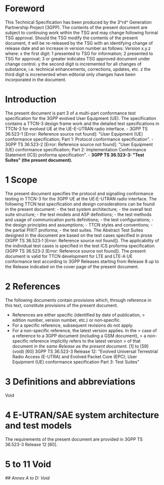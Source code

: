 # Foreword
This Technical Specification has been produced by the 3^rd^ Generation
Partnership Project (3GPP).
The contents of the present document are subject to continuing work within the
TSG and may change following formal TSG approval. Should the TSG modify the
contents of the present document, it will be re-released by the TSG with an
identifying change of release date and an increase in version number as
follows:
Version x.y.z
where:
x the first digit:
1 presented to TSG for information;
2 presented to TSG for approval;
3 or greater indicates TSG approved document under change control.
y the second digit is incremented for all changes of substance, i.e. technical
enhancements, corrections, updates, etc.
z the third digit is incremented when editorial only changes have been
incorporated in the document.
# Introduction
The present document is part 3 of a multi-part conformance test specification
for the 3GPP evolved User Equipment (UE). The specification contains a TTCN-3
design frame work and the detailed test specifications in TTCN-3 for evolved
UE at the UE-E-UTRAN radio interface.
\- 3GPP TS 36.523-1 [Error: Reference source not found]: \"User Equipment (UE)
conformance specification; Part 1: Protocol conformance specification\".
\- 3GPP TS 36.523-2 [Error: Reference source not found]: \"User Equipment (UE)
conformance specification; Part 2: Implementation Conformance Statement (ICS)
proforma specification\".
\- **3GPP TS 36.523-3: \"Test Suites\" (the present document).**
# 1 Scope
The present document specifies the protocol and signalling conformance testing
in TTCN-3 for the 3GPP UE at the UE‑E-UTRAN radio interface.
The following TTCN test specification and design considerations can be found
in the present document:
\- the test system architecture;
\- the overall test suite structure;
\- the test models and ASP definitions;
\- the test methods and usage of communication ports definitions;
\- the test configurations;
\- the design principles and assumptions;
\- TTCN styles and conventions;
\- the partial PIXIT proforma;
\- the test suites.
The Abstract Test Suites designed in the document are based on the test cases
specified in prose (3GPP TS 36.523‑1 [Error: Reference source not found]). The
applicability of the individual test cases is specified in the test ICS
proforma specification (3GPP TS 36.523‑2 [Error: Reference source not found]).
The present document is valid for TTCN development for LTE and LTE-A UE
conformance test according to 3GPP Releases starting from Release 8 up to the
Release indicated on the cover page of the present document.
# 2 References
The following documents contain provisions which, through reference in this
text, constitute provisions of the present document.
  * References are either specific (identified by date of publication, > edition number, version number, etc.) or non‑specific.
  * For a specific reference, subsequent revisions do not apply.
  * For a non-specific reference, the latest version applies. In the > case of a reference to a 3GPP document (including a GSM document), > a non-specific reference implicitly refers to the latest version > of that document _in the same Release as the present document_.
[1] to [59] (void)
[60] 3GPP TS 36.523-3 Release 12: \"Evolved Universal Terrestrial Radio Access
(E-UTRA) and Evolved Packet Core (EPC); User Equipment (UE) conformance
specification Part 3: Test Suites\"
# 3 Definitions and abbreviations
Void
# 4 E-UTRAN/SAE system architecture and test models
The requirements of the present document are provided in 3GPP TS 36.523-3
Release 12 [60].
# 5 to 11 Void
###### ## Annex A to D: Void
#